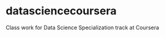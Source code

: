 datasciencecoursera
===================

Class work for Data Science Specialization track at Coursera
